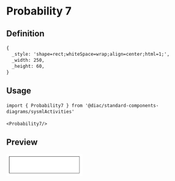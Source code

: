 # Probability 7

## Definition

```
{
  _style: 'shape=rect;whiteSpace=wrap;align=center;html=1;',
  _width: 250,
  _height: 60,
}
```

## Usage

```
import { Probability7 } from '@diac/standard-components-diagrams/sysmlActivities'

<Probability7/>
```

## Preview

<img src="./probability-7.png" width="200"/>
